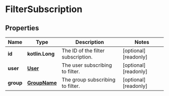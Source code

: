 
# FilterSubscription

## Properties
Name | Type | Description | Notes
------------ | ------------- | ------------- | -------------
**id** | **kotlin.Long** | The ID of the filter subscription. |  [optional] [readonly]
**user** | [**User**](User.md) | The user subscribing to filter. |  [optional] [readonly]
**group** | [**GroupName**](GroupName.md) | The group subscribing to filter. |  [optional] [readonly]



